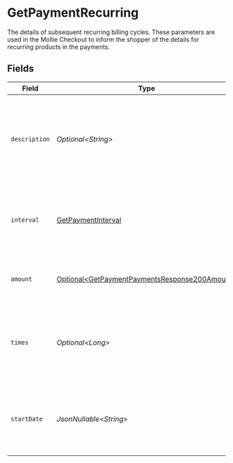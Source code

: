 # GetPaymentRecurring

The details of subsequent recurring billing cycles. These parameters are used in the Mollie Checkout
to inform the shopper of the details for recurring products in the payments.


## Fields

| Field                                                                                                            | Type                                                                                                             | Required                                                                                                         | Description                                                                                                      | Example                                                                                                          |
| ---------------------------------------------------------------------------------------------------------------- | ---------------------------------------------------------------------------------------------------------------- | ---------------------------------------------------------------------------------------------------------------- | ---------------------------------------------------------------------------------------------------------------- | ---------------------------------------------------------------------------------------------------------------- |
| `description`                                                                                                    | *Optional\<String>*                                                                                              | :heavy_minus_sign:                                                                                               | A description of the recurring item. If not present, the main description of the item will be used.              | Gym subscription                                                                                                 |
| `interval`                                                                                                       | [GetPaymentInterval](../../models/operations/GetPaymentInterval.md)                                              | :heavy_check_mark:                                                                                               | Cadence unit of the recurring item. For example: `12 months`, `52 weeks` or `365 days`.                          | 12 months                                                                                                        |
| `amount`                                                                                                         | [Optional\<GetPaymentPaymentsResponse200Amount>](../../models/operations/GetPaymentPaymentsResponse200Amount.md) | :heavy_minus_sign:                                                                                               | Total amount and currency of the recurring item.                                                                 |                                                                                                                  |
| `times`                                                                                                          | *Optional\<Long>*                                                                                                | :heavy_minus_sign:                                                                                               | Total number of charges for the subscription to complete. Leave empty for ongoing subscription.                  | 1                                                                                                                |
| `startDate`                                                                                                      | *JsonNullable\<String>*                                                                                          | :heavy_minus_sign:                                                                                               | The start date of the subscription if it does not start right away (format `YYYY-MM-DD`)                         | 2024-12-12                                                                                                       |